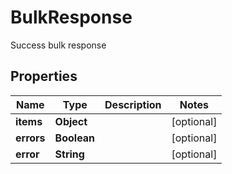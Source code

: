 

# BulkResponse

Success bulk response

## Properties

| Name | Type | Description | Notes |
|------------ | ------------- | ------------- | -------------|
|**items** | **Object** |  |  [optional] |
|**errors** | **Boolean** |  |  [optional] |
|**error** | **String** |  |  [optional] |





